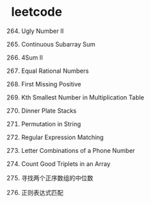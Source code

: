 # leetcode 
264. Ugly Number II  
523. Continuous Subarray Sum  
454. 4Sum II  
972. Equal Rational Numbers  
41. First Missing Positive  
668. Kth Smallest Number in Multiplication Table  
1172. Dinner Plate Stacks  
567. Permutation in String  
10. Regular Expression Matching  
17. Letter Combinations of a Phone Number  
2179. Count Good Triplets in an Array  

4. 寻找两个正序数组的中位数  
10. 正则表达式匹配  